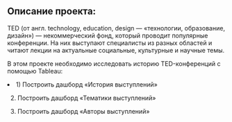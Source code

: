 <h2>Описание проекта:</h2>

TED (от англ. technology, education, design — «технологии, образование, дизайн») — некоммерческий фонд,
который проводит популярные конференции.
На них выступают специалисты из разных областей и читают лекции на актуальные социальные, культурные и научные темы. 

В этом проекте необходимо исследовать историю TED-конференций с помощью Tableau:

<li>1) Построить дашборд «История выступлений»</li>

2) Построить дашборд «Тематики выступлений»

3) Построить дашборд «Авторы выступлений» 
